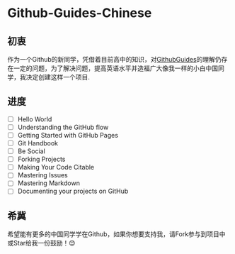 # Github-Guides-Chinese
## 初衷
作为一个Github的新同学，凭借着目前高中的知识，对[GithubGuides](https://guides.github.com/)的理解仍存在一定的问题，为了解决问题，提高英语水平并造福广大像我一样的小白中国同学，我决定创建这样一个项目.
## 进度
- [ ] Hello World  
- [ ] Understanding the GitHub flow  
- [ ] Getting Started with GitHub Pages  
- [ ] Git Handbook
- [ ] Be Social
- [ ] Forking Projects
- [ ] Making Your Code Citable
- [ ] Mastering Issues
- [ ] Mastering Markdown
- [ ] Documenting your projects on GitHub
## 希冀
希望能有更多的中国同学学在Github，如果你想要支持我，请Fork参与到项目中或Star给我一份鼓励！:blush:
